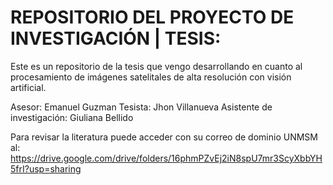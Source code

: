 # REPOSITORIO DEL PROYECTO DE INVESTIGACIÓN | TESIS:
Este es un repositorio de la tesis que vengo desarrollando en cuanto al procesamiento de imágenes satelitales de alta resolución con visión artificial.

Asesor: Emanuel Guzman
Tesista: Jhon Villanueva
Asistente de investigación: Giuliana Bellido

Para revisar la literatura puede acceder con su correo de dominio UNMSM al:
https://drive.google.com/drive/folders/16phmPZvEj2iN8spU7mr3ScyXbbYH5frI?usp=sharing
